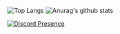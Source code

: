 ![Top Langs](https://github-readme-stats.vercel.app/api/top-langs/?username=legende11)
![Anurag's github stats](https://github-readme-stats.vercel.app/api?username=legende11)


[![Discord Presence](https://lanyard.cnrad.dev/api/212192520141144064?theme=dark)](https://discord.com/users/420957189105254410)
